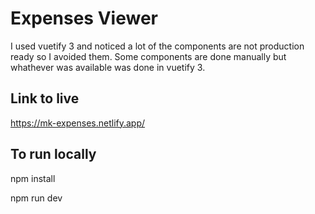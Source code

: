 # Expenses Viewer

I used vuetify 3 and noticed a lot of the components are not production ready so I avoided them. Some components are done manually but whathever was available was done in vuetify 3.

## Link to live

https://mk-expenses.netlify.app/

## To run locally
npm install  

npm run dev
